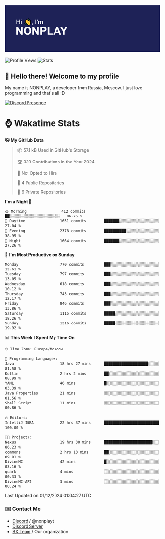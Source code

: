 ![Discord Presence](./header.png)
<br></br>
![Profile Views](https://komarev.com/ghpvc/?username=NONPLAYT&color=blue&style=for-the-badge)
![Stats](https://img.shields.io/badge/0%25-OPTIMIZED-orange?style=for-the-badge)


## :wave: Hello there! Welcome to my profile

My name is NONPLAY, a developer from Russia, Moscow. I just love programming and that's all :D

[![Discord Presence](https://lanyard.cnrad.dev/api/597087584090587177?showDisplayName=true)](https://discord.com/users/597087584090587177) 

# ⌚ Wakatime Stats

<!--START_SECTION:waka-->
**🐱 My GitHub Data** 

> 📦 57.1 kB Used in GitHub's Storage 
 > 
> 🏆 339 Contributions in the Year 2024
 > 
> 🚫 Not Opted to Hire
 > 
> 📜 4 Public Repositories 
 > 
> 🔑 6 Private Repositories 
 > 
**I'm a Night 🦉** 

```text
🌞 Morning                412 commits         ██░░░░░░░░░░░░░░░░░░░░░░░   06.75 % 
🌆 Daytime                1651 commits        ███████░░░░░░░░░░░░░░░░░░   27.04 % 
🌃 Evening                2378 commits        ██████████░░░░░░░░░░░░░░░   38.95 % 
🌙 Night                  1664 commits        ███████░░░░░░░░░░░░░░░░░░   27.26 % 
```
📅 **I'm Most Productive on Sunday** 

```text
Monday                   770 commits         ███░░░░░░░░░░░░░░░░░░░░░░   12.61 % 
Tuesday                  797 commits         ███░░░░░░░░░░░░░░░░░░░░░░   13.05 % 
Wednesday                618 commits         ███░░░░░░░░░░░░░░░░░░░░░░   10.12 % 
Thursday                 743 commits         ███░░░░░░░░░░░░░░░░░░░░░░   12.17 % 
Friday                   846 commits         ███░░░░░░░░░░░░░░░░░░░░░░   13.86 % 
Saturday                 1115 commits        █████░░░░░░░░░░░░░░░░░░░░   18.26 % 
Sunday                   1216 commits        █████░░░░░░░░░░░░░░░░░░░░   19.92 % 
```


📊 **This Week I Spent My Time On** 

```text
🕑︎ Time Zone: Europe/Moscow

💬 Programming Languages: 
Java                     18 hrs 27 mins      ████████████████████░░░░░   81.58 % 
Kotlin                   2 hrs 2 mins        ██░░░░░░░░░░░░░░░░░░░░░░░   08.99 % 
YAML                     46 mins             █░░░░░░░░░░░░░░░░░░░░░░░░   03.39 % 
Java Properties          21 mins             ░░░░░░░░░░░░░░░░░░░░░░░░░   01.56 % 
Shell Script             11 mins             ░░░░░░░░░░░░░░░░░░░░░░░░░   00.86 % 

🔥 Editors: 
IntelliJ IDEA            22 hrs 37 mins      █████████████████████████   100.00 % 

🐱‍💻 Projects: 
Nexus                    19 hrs 30 mins      ██████████████████████░░░   86.23 % 
commons                  2 hrs 13 mins       ██░░░░░░░░░░░░░░░░░░░░░░░   09.81 % 
DivineMC                 42 mins             █░░░░░░░░░░░░░░░░░░░░░░░░   03.16 % 
quark                    4 mins              ░░░░░░░░░░░░░░░░░░░░░░░░░   00.33 % 
DivineMC-API             3 mins              ░░░░░░░░░░░░░░░░░░░░░░░░░   00.24 % 
```


 Last Updated on 01/12/2024 01:04:27 UTC
<!--END_SECTION:waka-->

### ✉️ Contact Me

- [Discord](https://discord.com/users/597087584090587177) / @nonplayt
- [Discord Server](https://discord.gg/p7cxhw7E2M)
- [BX Team](https://github.com/BX-Team) / Our organization
